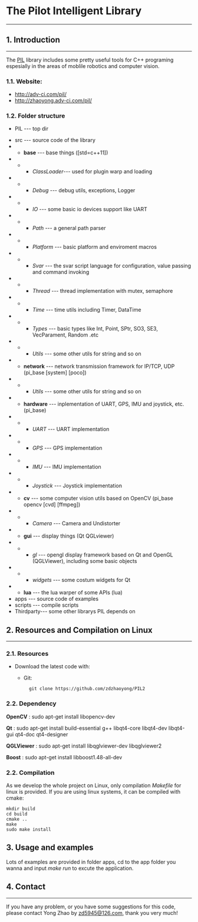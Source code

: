 # The Pilot Intelligent Library
------------------------------------------------------------------------------

## 1. Introduction
------------------------------------------------------------------------------
The [PIL](http://zhaoyong.adv-ci.com/pil/) library includes some pretty useful tools for C++ programing espesially in the areas of moblile robotics and computer vision. 

### 1.1. Website: 
- http://adv-ci.com/pil/
- http://zhaoyong.adv-ci.com/pil/
         
### 1.2. Folder structure
* PIL --- top dir
 - src       --- source code of the library
 - -  **base**     ---  base things ([std=c++11])
 - - - *ClassLoader*--- used for plugin warp and loading
 - - - *Debug*      --- debug utils, exceptions, Logger
 - - - *IO*         --- some basic io devices support like UART 
 - - - *Path*       --- a general path parser
 - - - *Platform*   --- basic platform and enviroment macros
 - - - *Svar*       --- the svar script language for configuration, value passing and command invoking
 - - - *Thread*     --- thread implementation with mutex, semaphore
 - - - *Time*       --- time utils including Timer, DataTime
 - - - *Types*      --- basic types like Int, Point, SPtr, SO3, SE3, VecParament, Random .etc
 - - - *Utils*      --- some other utils for string and so on
 - -  **network**  --- network transmission framework for IP/TCP, UDP (pi_base [system] [poco])
 - - - *Utils*      --- some other utils for string and so on
 - -  **hardware** --- inplementation of UART, GPS, IMU and joystick, etc. (pi_base)
 - - - *UART*       --- UART implementation
 - - - *GPS*        --- GPS implementation
 - - - *IMU*        --- IMU implementation
 - - - *Joystick*   --- Joystick implementation
 - -  **cv**	   --- some computer vision utils based on OpenCV (pi_base opencv [cvd] [ffmpeg])
 - - - *Camera*     --- Camera and Undistorter
 - -  **gui**      --- display things (Qt QGLviewer)
 - - - *gl*         --- opengl display framework based on Qt and OpenGL (QGLViewer), including some basic objects
 - - - *widgets*    --- some costum widgets for Qt
 - -  **lua**	   --- the lua warper of some APIs (lua)
- apps      --- source code of examples
- scripts   --- compile scripts
- Thirdparty--- some other librarys PIL depends on

## 2. Resources and Compilation on Linux
------------------------------------------------------------------------------
### 2.1. Resources
  * Download the latest code with: 
    * Git: 
    
            git clone https://github.com/zdzhaoyong/PIL2

### 2.2. Dependency
**OpenCV** : sudo apt-get install libopencv-dev 

**Qt** : sudo apt-get install build-essential g++ libqt4-core libqt4-dev libqt4-gui qt4-doc qt4-designer 

**QGLViewer** : sudo apt-get install libqglviewer-dev libqglviewer2 

**Boost** : sudo apt-get install libboost1.48-all-dev

### 2.2. Compilation
As we develop the whole project on Linux, only compilation *Makefile* for linux is provided. If you are using linux systems, it can be compiled with cmake:
```
mkdir build
cd build
cmake ..
make
sudo make install
```
## 3. Usage and examples
Lots of examples are provided in folder apps, cd to the app folder you wanna and input *make run* to excute the application.

## 4. Contact
------------------------------------------------------------------------------
If you have any problem, or you have some suggestions for this code, please contact Yong Zhao by zd5945@126.com, thank you very much!

